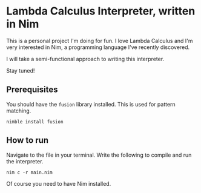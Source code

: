 # Lambda Calculus Interpreter, written in Nim
This is a personal project I'm doing for fun. I love Lambda Calculus and I'm very interested in Nim, a programming language I've recently discovered.

I will take a semi-functional approach to writing this interpreter.

Stay tuned!

## Prerequisites
You should have the `fusion` library installed. This is used for pattern matching.
```
nimble install fusion
```

## How to run
Navigate to the file in your terminal. Write the following to compile and run the interpreter.
```
nim c -r main.nim 
```

Of course you need to have Nim installed.

